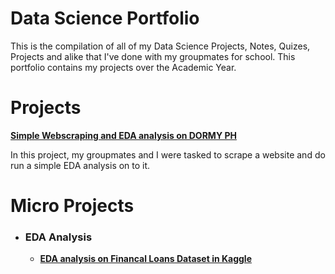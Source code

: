 # **Data Science Portfolio**

This is the compilation of all of my Data Science Projects, Notes, Quizes, Projects and alike that I've done with my groupmates for school. This portfolio contains my projects over the Academic Year.

# Projects
**[Simple Webscraping and EDA analysis on DORMY PH](https://colab.research.google.com/drive/1QJ_lUjLcv4V6hojv1kQjaa7VhFZkUxGM)**

In this project, my groupmates and I were tasked to scrape a website and do run a simple EDA analysis on to it. 

# Micro Projects
- ### EDA Analysis
    - **[EDA analysis on Financal Loans Dataset in Kaggle](https://colab.research.google.com/drive/1r22HfRVh4HxZAJQlzqPPk0BjlY1hQ0Fr?usp=sharing)**


